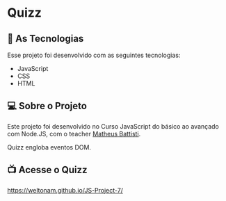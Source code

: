 # Quizz


## 🚀 As Tecnologias

Esse projeto foi desenvolvido com as seguintes tecnologias:

- JavaScript
- CSS
- HTML

## 💻 Sobre o Projeto

Este projeto foi desenvolvido no Curso JavaScript do básico ao avançado com Node.JS, com o teacher [Matheus Battisti](https://github.com/matheusbattisti/).

Quizz engloba eventos DOM. 


## :tv: Acesse o Quizz

https://weltonam.github.io/JS-Project-7/

